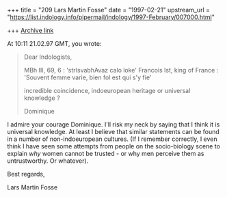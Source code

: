 +++
title = "209 Lars Martin Fosse"
date = "1997-02-21"
upstream_url = "https://list.indology.info/pipermail/indology/1997-February/007000.html"

+++
[Archive link](https://list.indology.info/pipermail/indology/1997-February/007000.html)

At 10:11 21.02.97 GMT, you wrote:
>Dear Indologists,
>
>MBh III, 69, 6 : 'strIsvabhAvaz calo loke'
>Francois Ist, king of France : 'Souvent femme varie, bien fol est qui s'y fie'
>
>incredible coincidence, indoeuropean heritage or universal knowledge ?
>
>Dominique

I admire your courage Dominique. I'll risk my neck by saying that I think it
is universal knowledge. At least I believe that similar statements can be
found in a number of non-indoeuropean cultures. (If I remember correctly, I
even think I have seen some attempts from people on the socio-biology scene
to explain *why* women cannot be trusted - or why men perceive them as
untrustworthy. Or whatever).

Best regards,

Lars Martin Fosse






